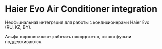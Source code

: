 # Haier Evo Air Conditioner integration
 
Неофициальная интеграция для работы с кондиционерами [Haier Evo](https://haieronline.ru/evo-iot/) (RU, KZ, BY).

Альфа-версия: может работать некорректно, не все фукции поддерживаются.
